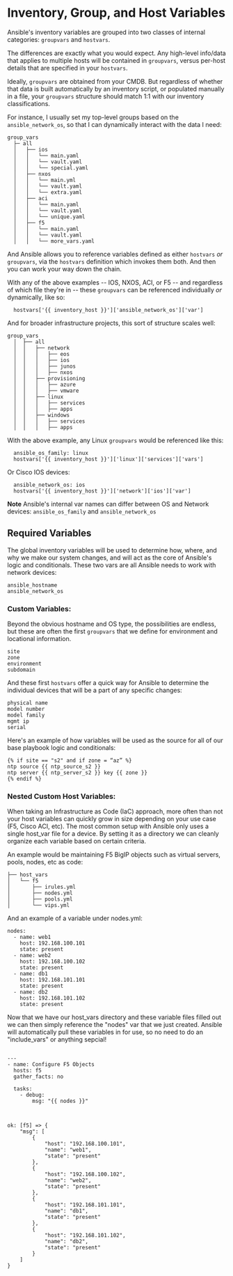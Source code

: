 # Inventory, Group, and Host Variables

Ansible's inventory variables are grouped into two classes of internal categories: `groupvars` and `hostvars`.

The differences are exactly what you would expect. Any high-level info/data that applies to multiple hosts will be contained in `groupvars`, versus per-host details that are specified in your `hostvars`.

Ideally, `groupvars` are obtained from your CMDB. But regardless of whether that data is built automatically by an inventory script, or populated manually in a file, your `groupvars` structure should match 1:1 with our inventory classifications.

For instance, I usually set my top-level groups based on the `ansible_network_os`, so that I can dynamically interact with the data I need:
```
group_vars
  ├─ all
  │   ├── ios
  │   │   └── main.yaml
  │   │   └── vault.yaml
  │   │   └── special.yaml
  │   ├── nxos
  │   │   └── main.yml
  │   │   └── vault.yaml
  │   │   └── extra.yaml
  │   ├── aci
  │   │   └── main.yaml
  │   │   └── vault.yaml
  │   │   └── unique.yaml
  │   ├── f5
  │   │   └── main.yaml
  │   │   └── vault.yaml
  │   │   └── more_vars.yaml
```

And Ansible allows you to reference variables defined as either `hostvars` _or_ `groupvars`, via the `hostvars` definition which invokes them both. And then you can work your way down the chain.

With any of the above examples -- IOS, NXOS, ACI, or F5 -- and regardless of which file they're in -- these `groupvars` can be referenced individually _or_ dynamically, like so:
```
  hostvars['{{ inventory_host }}']['ansible_network_os']['var']
```

And for broader infrastructure projects, this sort of structure scales well:
```
group_vars
  │  ├── all
  │  │   ├── network
  │  │   │   ├── eos
  │  │   │   ├── ios
  │  │   │   ├── junos
  │  │   │   ├── nxos
  │  │   ├── provisioning
  │  │   │   ├── azure
  │  │   │   ├── vmware
  │  │   ├── linux
  │  │   │   ├── services
  │  │   │   ├── apps
  │  │   ├── windows
  │  │   │   ├── services
  │  │   │   ├── apps
```

With the above example, any Linux `groupvars` would be referenced like this:
```
  ansible_os_family: linux
  hostvars['{{ inventory_host }}']['linux']['services']['vars']
```

Or Cisco IOS devices:
```
  ansible_network_os: ios
  hostvars['{{ inventory_host }}']['network']['ios']['var']
```

**Note** Ansible's internal var names can differ between OS and Network devices:
`ansible_os_family` and `ansible_network_os`


## Required Variables

The global inventory variables will be used to determine how, where, and why we make our system changes, and will act as the core of Ansible's logic and conditionals. These two vars are all Ansible needs to work with network devices:

```
ansible_hostname
ansible_network_os
```

### Custom Variables:

Beyond the obvious hostname and OS type, the possibilities are endless, but these are often the first `groupvars` that we define for environment and locational information.

```
site
zone
environment
subdomain
```

And these first `hostvars` offer a quick way for Ansible to determine the individual devices that will be a part of any specific changes:

```
physical name
model number
model family 
mgmt ip
serial
```

Here's an example of how variables will be used as the source for all of our base playbook logic and conditionals:

```
{% if site == "s2" and if zone = “az” %}
ntp source {{ ntp_source_s2 }}
ntp server {{ ntp_server_s2 }} key {{ zone }}
{% endif %}
```
### Nested Custom Host Variables:

When taking an Infrastructure as Code (IaC) approach, more often than not your host variables can quickly grow in size depending on your use case (F5, Cisco ACI, etc). The most common setup with Ansible only uses a single host_var file for a device. By setting it as a directory we can cleanly organize each variable based on certain criteria.

An example would be maintaining F5 BigIP objects such as virtual servers, pools, nodes, etc as code:

```
├── host_vars
│   └── f5
│       ├── irules.yml
│       ├── nodes.yml
│       ├── pools.yml
│       └── vips.yml

```

And an example of a variable under nodes.yml:

```
nodes:
  - name: web1
    host: 192.168.100.101
    state: present
  - name: web2
    host: 192.168.100.102
    state: present
  - name: db1
    host: 192.168.101.101
    state: present
  - name: db2
    host: 192.168.101.102
    state: present
```


Now that we have our host_vars directory and these variable files filled out we can then simply reference the "nodes" var that we just created. Ansible will automatically pull these variables in for use, so no need to do an "include_vars" or anything sepcial!

```

---
- name: Configure F5 Objects
  hosts: f5
  gather_facts: no

  tasks:
    - debug:
        msg: "{{ nodes }}"



ok: [f5] => {
    "msg": [
        {
            "host": "192.168.100.101",
            "name": "web1",
            "state": "present"
        },
        {
            "host": "192.168.100.102",
            "name": "web2",
            "state": "present"
        },
        {
            "host": "192.168.101.101",
            "name": "db1",
            "state": "present"
        },
        {
            "host": "192.168.101.102",
            "name": "db2",
            "state": "present"
        }
    ]
}

```
